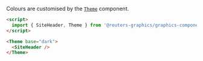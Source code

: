 Colours are customised by the [`Theme`](?path=/docs/theming-theme--default) component.

```html
<script>
  import { SiteHeader, Theme } from '@reuters-graphics/graphics-components';
</script>

<Theme base="dark">
  <SiteHeader />
</Theme>
```
